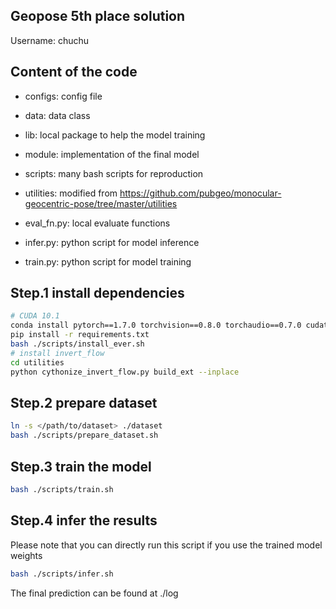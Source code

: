 ## Geopose 5th place solution

Username: chuchu

## Content of the code

- configs: config file

- data: data class

- lib: local package to help the model training

- module: implementation of the final model

- scripts: many bash scripts for reproduction

- utilities: modified from https://github.com/pubgeo/monocular-geocentric-pose/tree/master/utilities

- eval_fn.py: local evaluate functions

- infer.py: python script for model inference

- train.py: python script for model training

## Step.1 install dependencies
```bash
# CUDA 10.1
conda install pytorch==1.7.0 torchvision==0.8.0 torchaudio==0.7.0 cudatoolkit=10.1 -c pytorch
pip install -r requirements.txt
bash ./scripts/install_ever.sh
# install invert_flow
cd utilities
python cythonize_invert_flow.py build_ext --inplace
```

## Step.2 prepare dataset
```bash
ln -s </path/to/dataset> ./dataset
bash ./scripts/prepare_dataset.sh
```

## Step.3 train the model
```bash
bash ./scripts/train.sh
```

## Step.4 infer the results
Please note that you can directly run this script if you use the trained model weights
```bash
bash ./scripts/infer.sh
```
The final prediction can be found at ./log
